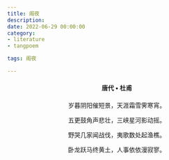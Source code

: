 ```yaml
---
title: 阁夜
description:
date: 2022-06-29 00:00:00
category:
- literature
- tangpoem

tags: 阁夜

---
```


<div id="poem-author">
唐代 • 杜甫
</div>
<div id="poem-body">
<p class="poem-paragraph">岁暮阴阳催短景，天涯霜雪霁寒宵。</p>
<p class="poem-paragraph">五更鼓角声悲壮，三峡星河影动摇。</p>
<p class="poem-paragraph">野哭几家闻战伐，夷歌数处起渔樵。</p>
<p class="poem-paragraph">卧龙跃马终黄土，人事依依漫寂寥。</p>

</div>

<style>

#poem-author {
    width: 100%;
    text-align: center;
    margin: 20px 0;
    font-weight: bold;
}
#poem-body {
    width: 100%;
    text-align: center;
}
.poem-paragraph {
    font-family: "仿宋"
}

</style>
